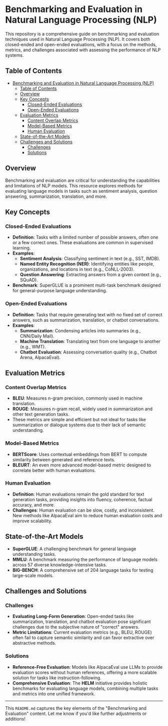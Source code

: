 # Benchmarking and Evaluation in Natural Language Processing (NLP)

This repository is a comprehensive guide on benchmarking and evaluation techniques used in Natural Language Processing (NLP). It covers both closed-ended and open-ended evaluations, with a focus on the methods, metrics, and challenges associated with assessing the performance of NLP systems.

## Table of Contents
- [Benchmarking and Evaluation in Natural Language Processing (NLP)](#benchmarking-and-evaluation-in-natural-language-processing-nlp)
  - [Table of Contents](#table-of-contents)
  - [Overview](#overview)
  - [Key Concepts](#key-concepts)
    - [Closed-Ended Evaluations](#closed-ended-evaluations)
    - [Open-Ended Evaluations](#open-ended-evaluations)
  - [Evaluation Metrics](#evaluation-metrics)
    - [Content Overlap Metrics](#content-overlap-metrics)
    - [Model-Based Metrics](#model-based-metrics)
    - [Human Evaluation](#human-evaluation)
  - [State-of-the-Art Models](#state-of-the-art-models)
  - [Challenges and Solutions](#challenges-and-solutions)
    - [Challenges](#challenges)
    - [Solutions](#solutions)

## Overview
Benchmarking and evaluation are critical for understanding the capabilities and limitations of NLP models. This resource explores methods for evaluating language models in tasks such as sentiment analysis, question answering, summarization, translation, and more.

## Key Concepts

### Closed-Ended Evaluations
- **Definition**: Tasks with a limited number of possible answers, often one or a few correct ones. These evaluations are common in supervised learning.
- **Examples**:
  - **Sentiment Analysis**: Classifying sentiment in text (e.g., SST, IMDB).
  - **Named Entity Recognition (NER)**: Identifying entities like people, organizations, and locations in text (e.g., CoNLL-2003).
  - **Question Answering**: Extracting answers from a given context (e.g., SQuAD).
- **Benchmark**: SuperGLUE is a prominent multi-task benchmark designed for general-purpose language understanding.

### Open-Ended Evaluations
- **Definition**: Tasks that require generating text with no fixed set of correct answers, such as summarization, translation, or chatbot conversations.
- **Examples**:
  - **Summarization**: Condensing articles into summaries (e.g., CNN/Daily Mail).
  - **Machine Translation**: Translating text from one language to another (e.g., WMT).
  - **Chatbot Evaluation**: Assessing conversation quality (e.g., Chatbot Arena, AlpacaEval).

## Evaluation Metrics

### Content Overlap Metrics
- **BLEU**: Measures n-gram precision, commonly used in machine translation.
- **ROUGE**: Measures n-gram recall, widely used in summarization and other text generation tasks.
- These metrics are simple and efficient but not ideal for tasks like summarization or dialogue systems due to their lack of semantic understanding.

### Model-Based Metrics
- **BERTScore**: Uses contextual embeddings from BERT to compute similarity between generated and reference texts.
- **BLEURT**: An even more advanced model-based metric designed to correlate better with human evaluations.

### Human Evaluation
- **Definition**: Human evaluations remain the gold standard for text generation tasks, providing insights into fluency, coherence, factual accuracy, and more.
- **Challenges**: Human evaluation can be slow, costly, and inconsistent. New methods like AlpacaEval aim to reduce human evaluation costs and improve scalability.

## State-of-the-Art Models
- **SuperGLUE**: A challenging benchmark for general language understanding tasks.
- **MMLU**: A benchmark measuring the performance of language models across 57 diverse knowledge-intensive tasks.
- **BIG-BENCH**: A comprehensive set of 204 language tasks for testing large-scale models.

## Challenges and Solutions

### Challenges
- **Evaluating Long-Form Generation**: Open-ended tasks like summarization, translation, and chatbot evaluation pose significant challenges due to the subjective nature of "correct" answers.
- **Metric Limitations**: Current evaluation metrics (e.g., BLEU, ROUGE) often fail to capture semantic similarity and can favor extractive over abstractive methods.

### Solutions
- **Reference-Free Evaluation**: Models like AlpacaEval use LLMs to provide evaluation scores without human references, offering a more scalable solution for tasks like instruction-following.
- **Comprehensive Evaluation**: The **HELM** initiative provides holistic benchmarks for evaluating language models, combining multiple tasks and metrics into one unified framework.

---

This `README.md` captures the key elements of the "Benchmarking and Evaluation" content. Let me know if you'd like further adjustments or additions!